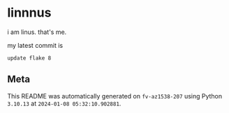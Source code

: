 # linnnus

i am linus. that's me.

my latest commit is

```
update flake 8
```

## Meta

This README was automatically generated on `fv-az1538-207` using Python
`3.10.13` at `2024-01-08 05:32:10.902881`.
